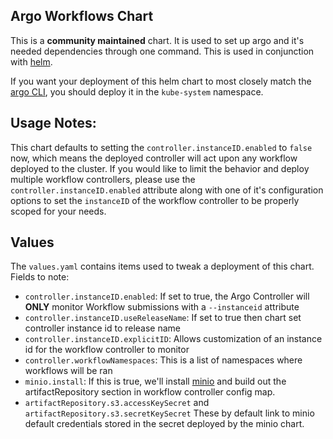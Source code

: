 ## Argo Workflows Chart

This is a **community maintained** chart. It is used to set up argo and it's needed dependencies through one command. This is used in conjunction with [helm](https://github.com/kubernetes/helm).

If you want your deployment of this helm chart to most closely match the [argo CLI](https://github.com/argoproj/argo), you should deploy it in the `kube-system` namespace.

## Usage Notes:
This chart defaults to setting the `controller.instanceID.enabled` to `false` now, which means the deployed controller will act upon any workflow deployed to the cluster.  If you would like to limit the behavior and deploy multiple workflow controllers, please use the `controller.instanceID.enabled` attribute along with one of it's configuration options to set the `instanceID` of the workflow controller to be properly scoped for your needs.

## Values

The `values.yaml` contains items used to tweak a deployment of this chart.
Fields to note:
* `controller.instanceID.enabled`: If set to true, the Argo Controller will **ONLY** monitor Workflow submissions with a `--instanceid`  attribute
* `controller.instanceID.useReleaseName`: If set to true then chart set controller instance id to release name
* `controller.instanceID.explicitID`: Allows customization of an instance id for the workflow controller to monitor
* `controller.workflowNamespaces`: This is a list of namespaces where workflows will be ran
* `minio.install`: If this is true, we'll install [minio](https://github.com/kubernetes/charts/tree/master/stable/minio) and build out the artifactRepository section in workflow controller config map.
* `artifactRepository.s3.accessKeySecret` and `artifactRepository.s3.secretKeySecret` These by default link to minio default credentials stored in the secret deployed by the minio chart.
